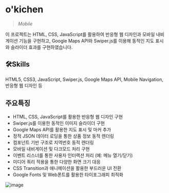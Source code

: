 # **o'kichen** 
>*Mobile*

이 프로젝트는 HTML, CSS, JavaScript를 활용하여 반응형 웹 디자인과 모바일 내비게이션 기능을 구현하고, Google Maps API와 Swiper.js를 이용해 동적인 지도 표시와 슬라이더 효과를 구현하였습니다. 


## 🛠Skills
HTML5, CSS3, JavaScript, Swiper.js, Google Maps API, Mobile Navigation, 반응형 웹 디자인 등 


## 주요특징
* HTML, CSS, JavaScript를 활용한 반응형 웹 디자인 구현
* Swiper.js를 이용한 동적인 이미지 슬라이더 구현
* Google Maps API를 활용한 지도 표시 및 마커 추가
* 정적 JSON 데이터 로딩을 통한 상품 정보 동적 렌더링
* 컴포넌트 기반 구조로 지역번호 동적 렌더링
* 모바일 내비게이션 및 다크모드 처리 구현
* 이벤트 리스너를 통한 사용자 인터랙션 처리 (예: 메뉴 열기/닫기)
* 미디어 쿼리 적용을 통한 다양한 화면 크기 대응
* CSS Transition과 애니메이션을 활용한 부드러운 UI 전환
* Google Fonts 및 Web폰트를 활용한 타이포그래피 최적화

![image](https://github.com/user-attachments/assets/18b0bdfe-d4e7-4842-853d-5f4854653d25)
